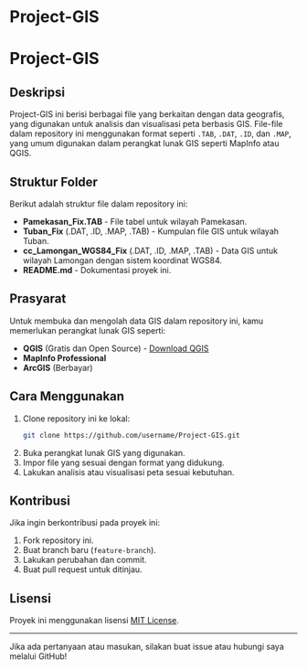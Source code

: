 # Project-GIS
# Project-GIS

## Deskripsi
Project-GIS ini berisi berbagai file yang berkaitan dengan data geografis, yang digunakan untuk analisis dan visualisasi peta berbasis GIS. File-file dalam repository ini menggunakan format seperti `.TAB`, `.DAT`, `.ID`, dan `.MAP`, yang umum digunakan dalam perangkat lunak GIS seperti MapInfo atau QGIS.

## Struktur Folder
Berikut adalah struktur file dalam repository ini:

- **Pamekasan_Fix.TAB** - File tabel untuk wilayah Pamekasan.
- **Tuban_Fix** (.DAT, .ID, .MAP, .TAB) - Kumpulan file GIS untuk wilayah Tuban.
- **cc_Lamongan_WGS84_Fix** (.DAT, .ID, .MAP, .TAB) - Data GIS untuk wilayah Lamongan dengan sistem koordinat WGS84.
- **README.md** - Dokumentasi proyek ini.

## Prasyarat
Untuk membuka dan mengolah data GIS dalam repository ini, kamu memerlukan perangkat lunak GIS seperti:

- **QGIS** (Gratis dan Open Source) - [Download QGIS](https://qgis.org/en/site/)
- **MapInfo Professional**
- **ArcGIS** (Berbayar)

## Cara Menggunakan
1. Clone repository ini ke lokal:
   ```sh
   git clone https://github.com/username/Project-GIS.git
   ```
2. Buka perangkat lunak GIS yang digunakan.
3. Impor file yang sesuai dengan format yang didukung.
4. Lakukan analisis atau visualisasi peta sesuai kebutuhan.

## Kontribusi
Jika ingin berkontribusi pada proyek ini:
1. Fork repository ini.
2. Buat branch baru (`feature-branch`).
3. Lakukan perubahan dan commit.
4. Buat pull request untuk ditinjau.

## Lisensi
Proyek ini menggunakan lisensi [MIT License](LICENSE).

---
Jika ada pertanyaan atau masukan, silakan buat issue atau hubungi saya melalui GitHub!

